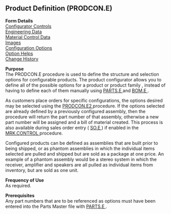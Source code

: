 ##  Product Definition (PRODCON.E)

<PageHeader />

**Form Details**  
[ Configurator Controls ](PRODCON-E-1/README.md)   
[ Engineering Data ](PRODCON-E-2/README.md)   
[ Material Control Data ](PRODCON-E-3/README.md)   
[ Images ](PRODCON-E-4/README.md)   
[ Configuration Options ](PRODCON-E-5/README.md)   
[ Option Helps ](PRODCON-E-6/README.md)   
[ Change History ](PRODCON-E-7/README.md)   

**Purpose**  
The PRODCON.E procedure is used to define the structure and selection options for configurable products. The product configurator allows you to define all of the possible options for a product or product family , instead of having to define each of them manually using [ PARTS.E ](../../ENG-ENTRY/PARTS-E/README.md) and [ BOM.E ](../BOM-E/README.md) .   
  
As customers place orders for specific configurations, the options desired may be selected using the [ PRODCON.E2 ](PRODCON-E2/README.md) procedure. If the options selected are already defined by a previously configured assembly, then the procedure will return the part number of that assembly, otherwise a new part number will be assigned and a bill of material created. This process is also available during sales order entry ( [ SO.E ](../../../MRK-OVERVIEW/MRK-ENTRY/SO-E/README.md) ) if enabled in the [ MRK.CONTROL ](../../../MRK-OVERVIEW/MRK-ENTRY/MRK-CONTROL/README.md) procedure.   
  
Configured products can be defined as assemblies that are built prior to being
shipped, or as phantom assemblies in which the individual items selected are
pulled and shipped but are sold as a package at one price. An example of a
phantom assembly would be a stereo system in which the receiver, amplifier and
speakers are all pulled as individual items from inventory, but are sold as
one unit.

**Frequency of Use**  
As required.

**Prerequisites**  
Any part numbers that are to be referenced as options must have been entered into the Parts Master file with [ PARTS.E ](../../ENG-ENTRY/PARTS-E/README.md) . 

<badge text= "Version 8.10.57" vertical="middle" />

<PageFooter />